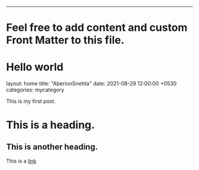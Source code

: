 ---
# Feel free to add content and custom Front Matter to this file.
# Hello world


layout: home
title:  "AberionSnehta"
date:   2021-08-29 12:00:00 +0530
categories: mycategory



This is my first post.

# This is a heading.

## This is another heading.

This is a [link](<http://notes.ayushsharma.in>)


